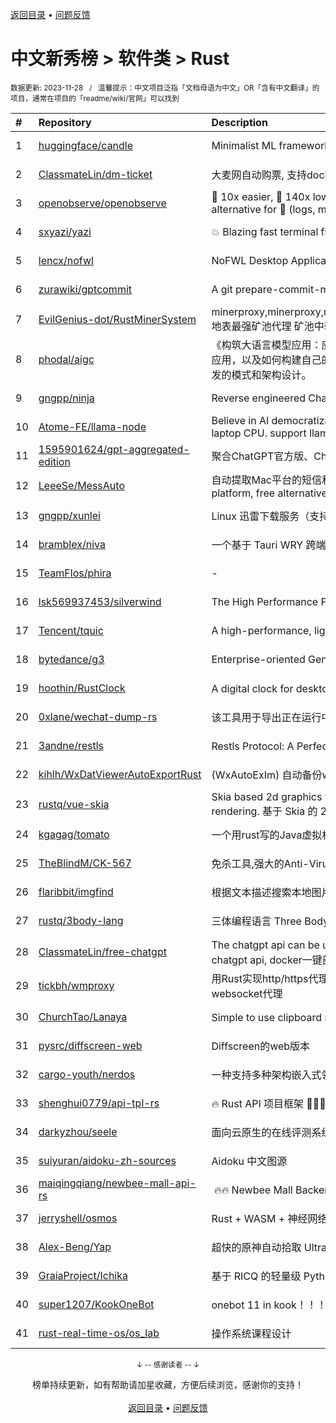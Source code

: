 <a href="https://github.com/GrowingGit/GitHub-Chinese-Top-Charts#github中文排行榜">返回目录</a> • <a href="/content/docs/feedback.md">问题反馈</a>

# 中文新秀榜 > 软件类 > Rust
<sub>数据更新: 2023-11-28&nbsp;&nbsp;&nbsp;/&nbsp;&nbsp;&nbsp;温馨提示：中文项目泛指「文档母语为中文」OR「含有中文翻译」的项目，通常在项目的「readme/wiki/官网」可以找到</sub>

|#|Repository|Description|Stars|Updated|Created|
|:-|:-|:-|:-|:-|:-|
|1|[huggingface/candle](https://github.com/huggingface/candle)|Minimalist ML framework for Rust|10245|2023-11-27|2023-06-19|
|2|[ClassmateLin/dm-ticket](https://github.com/ClassmateLin/dm-ticket)|大麦网自动购票, 支持docker一键部署。Damai automatically purchases tickets, running in docker container.|7608|2023-07-31|2023-05-22|
|3|[openobserve/openobserve](https://github.com/openobserve/openobserve)|🚀 10x easier, 🚀 140x lower storage cost, 🚀 high performance,  🚀 petabyte scale - Elasticsearch/Splunk/Datadog alternative for 🚀 (logs, metrics, traces, RUM, Error tracking, Session replay).|7229|2023-11-27|2023-02-02|
|4|[sxyazi/yazi](https://github.com/sxyazi/yazi)|💥 Blazing fast terminal file manager written in Rust, based on async I/O.|4249|2023-11-27|2023-07-08|
|5|[lencx/nofwl](https://github.com/lencx/nofwl)|NoFWL Desktop Application|3803|2023-09-08|2023-02-22|
|6|[zurawiki/gptcommit](https://github.com/zurawiki/gptcommit)|A git prepare-commit-msg hook for authoring commit messages with GPT-3.|2203|2023-11-20|2023-01-13|
|7|[EvilGenius-dot/RustMinerSystem](https://github.com/EvilGenius-dot/RustMinerSystem)|minerproxy,minerproxy,minerproxy,minerproxy,minerproxy,minerproxy,minerproxy,minerproxy,minerproxy,minerproxy 地表最强矿池代理 矿池中转 矿池抽水  minerproxy minerproxy minerproxy minerproxy minerproxy minerproxy mine ...|2028|2023-11-26|2023-03-10|
|8|[phodal/aigc](https://github.com/phodal/aigc)|《构筑大语言模型应用：应用开发与架构设计》一本关于 LLM 在真实世界应用的开源电子书，介绍了大语言模型的基础知识和应用，以及如何构建自己的模型。其中包括Prompt的编写、开发和管理，探索最好的大语言模型能带来什么，以及LLM应用开发的模式和架构设计。|941|2023-11-04|2023-06-22|
|9|[gngpp/ninja](https://github.com/gngpp/ninja)|Reverse engineered ChatGPT proxy|910|2023-11-27|2023-05-20|
|10|[Atome-FE/llama-node](https://github.com/Atome-FE/llama-node)|Believe in AI democratization. llama for nodejs backed by llama-rs, llama.cpp and rwkv.cpp, work locally on your laptop CPU. support llama/alpaca/gpt4all/vicuna/rwkv model.|797|2023-08-03|2023-03-20|
|11|[1595901624/gpt-aggregated-edition](https://github.com/1595901624/gpt-aggregated-edition)|聚合ChatGPT官方版、ChatGPT免费版、文心一言、Poe、chatchat等多平台，支持自定义导入平台|688|2023-07-25|2023-03-21|
|12|[LeeeSe/MessAuto](https://github.com/LeeeSe/MessAuto)|自动提取Mac平台的短信和邮箱验证码，2FHey的免费替代品；Automatic extraction of SMS verification code for Mac platform, free alternatives to 2FHey|620|2023-11-26|2022-12-15|
|13|[gngpp/xunlei](https://github.com/gngpp/xunlei)|Linux 迅雷下载服务（支持OpenWrt/Alpine/Docker）|539|2023-11-12|2023-04-14|
|14|[bramblex/niva](https://github.com/bramblex/niva)|一个基于 Tauri WRY 跨端 Webview 库的超轻量极易用的跨端应用开发框架。|504|2023-11-09|2023-02-25|
|15|[TeamFlos/phira](https://github.com/TeamFlos/phira)|-|439|2023-11-19|2023-04-03|
|16|[lsk569937453/silverwind](https://github.com/lsk569937453/silverwind)|The High Performance Proxy/Load Balancer|376|2023-09-09|2023-03-17|
|17|[Tencent/tquic](https://github.com/Tencent/tquic)|A high-performance, lightweight, and cross-platform QUIC library|349|2023-11-27|2023-10-26|
|18|[bytedance/g3](https://github.com/bytedance/g3)|Enterprise-oriented Generic Proxy Solutions|291|2023-11-27|2023-04-11|
|19|[hoothin/RustClock](https://github.com/hoothin/RustClock)|A digital clock for desktop popup every half hour, support 20-20-20 rule. 每隔半小時彈出一次的桌面電子時鐘|265|2023-10-21|2023-05-25|
|20|[0xlane/wechat-dump-rs](https://github.com/0xlane/wechat-dump-rs)|该工具用于导出正在运行中的微信进程的 key 并自动解密所有微信数据库文件以及导出 key 后数据库文件离线解密。|243|2023-11-12|2023-09-19|
|21|[3andne/restls](https://github.com/3andne/restls)|Restls Protocol: A Perfect Impersonation of TLS; Restls协议: 对TLS的完美伪装|239|2023-11-05|2023-02-02|
|22|[kihlh/WxDatViewerAutoExportRust](https://github.com/kihlh/WxDatViewerAutoExportRust)|(WxAutoExIm) 自动备份wx聊天图片到指定位置|217|2023-10-31|2023-09-27|
|23|[rustq/vue-skia](https://github.com/rustq/vue-skia)|Skia based 2d graphics vue rendering library. It is based on Rust to implement software rasterization to perform rendering. 基于 Skia 的 2D 图形 Vue 渲染库 —— 使用 Rust 语言实现纯软件光栅化|175|2023-11-19|2022-12-31|
|24|[kgagag/tomato](https://github.com/kgagag/tomato)|一个用rust写的Java虚拟机 JVM|127|2023-11-18|2023-10-23|
|25|[TheBlindM/CK-567](https://github.com/TheBlindM/CK-567)|免杀工具,强大的Anti-Virus对抗工具|127|2023-07-04|2023-06-26|
|26|[flaribbit/imgfind](https://github.com/flaribbit/imgfind)|根据文本描述搜索本地图片的工具，powered by Rust + candle + CLIP|112|2023-10-31|2023-09-15|
|27|[rustq/3body-lang](https://github.com/rustq/3body-lang)|三体编程语言 Three Body Language written in Rust|111|2023-11-18|2023-02-08|
|28|[ClassmateLin/free-chatgpt](https://github.com/ClassmateLin/free-chatgpt)|The chatgpt api can be used for free without an account, and one-click deployment of docker.无需账号即可免费使用的chatgpt api, docker一键部署。|108|2023-06-01|2023-04-20|
|29|[tickbh/wmproxy](https://github.com/tickbh/wmproxy)|用Rust实现http/https代理, socks5代理, 反向代理, 静态文件服务器，四层TCP/UDP转发，内网穿透nat，后续将实现websocket代理|104|2023-11-27|2023-08-16|
|30|[ChurchTao/Lanaya](https://github.com/ChurchTao/Lanaya)|Simple to use clipboard manager! 全键盘操作的剪贴板管理工具.|90|2023-10-27|2022-12-07|
|31|[pysrc/diffscreen-web](https://github.com/pysrc/diffscreen-web)|Diffscreen的web版本|89|2023-10-13|2023-06-04|
|32|[cargo-youth/nerdos](https://github.com/cargo-youth/nerdos)|一种支持多种架构嵌入式领域的实时操作系统，支持网络通信和grub启动|61|2023-06-13|2022-12-28|
|33|[shenghui0779/api-tpl-rs](https://github.com/shenghui0779/api-tpl-rs)|🔥 Rust API 项目框架 🚀🚀🚀|60|2023-11-01|2023-02-20|
|34|[darkyzhou/seele](https://github.com/darkyzhou/seele)|面向云原生的在线评测系统. Cloud-Native oriented Online Judge system|58|2023-11-11|2022-12-09|
|35|[suiyuran/aidoku-zh-sources](https://github.com/suiyuran/aidoku-zh-sources)|Aidoku 中文图源|57|2023-11-27|2023-04-11|
|36|[maiqingqiang/newbee-mall-api-rs](https://github.com/maiqingqiang/newbee-mall-api-rs)| 🔥🔥 Newbee Mall Backend API - Rust Language Version.  新蜂商城后端接口 - rust 语言版本 🚧[WIP]|51|2023-09-23|2023-02-08|
|37|[jerryshell/osmos](https://github.com/jerryshell/osmos)|Rust + WASM + 神经网络 + 遗传算法|50|2023-10-20|2023-02-04|
|38|[Alex-Beng/Yap](https://github.com/Alex-Beng/Yap)|超快的原神自动拾取  Ultra-fast Genshin Impact Auto Pickup|48|2023-11-27|2023-07-03|
|39|[GraiaProject/Ichika](https://github.com/GraiaProject/Ichika)|基于 RICQ 的轻量级 Python QQ 自动化框架。|39|2023-10-18|2022-12-02|
|40|[super1207/KookOneBot](https://github.com/super1207/KookOneBot)|onebot 11 in kook！！！ kook = 开黑啦|36|2023-11-08|2023-06-05|
|41|[rust-real-time-os/os_lab](https://github.com/rust-real-time-os/os_lab)|操作系统课程设计|36|2023-11-06|2023-02-10|

<div align="center">
    <p><sub>↓ -- 感谢读者 -- ↓</sub></p>
    榜单持续更新，如有帮助请加星收藏，方便后续浏览，感谢你的支持！
</div>

<br/>

<div align="center"><a href="https://github.com/GrowingGit/GitHub-Chinese-Top-Charts#github中文排行榜">返回目录</a> • <a href="/content/docs/feedback.md">问题反馈</a></div>
